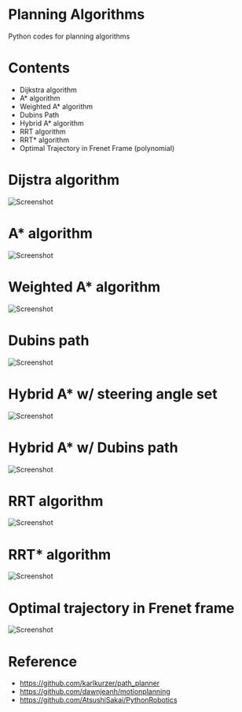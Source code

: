 # Planning Algorithms

Python codes for planning algorithms

# Contents
- Dijkstra algorithm
- A* algorithm
- Weighted A* algorithm
- Dubins Path
- Hybrid A* algorithm
- RRT algorithm
- RRT* algorithm
- Optimal Trajectory in Frenet Frame (polynomial)

# Dijstra algorithm
![Screenshot](./python/Image/dijkstra.png)

# A* algorithm
![Screenshot](./python/Image/a_star.png)

# Weighted A* algorithm
![Screenshot](./python/Image/a_star_weight_1_2.png)

# Dubins path
![Screenshot](./python/Image/dubins_path_at_once.png)

# Hybrid A* w/ steering angle set
![Screenshot](./python/Image/hybrid_a_star_steer.png)

# Hybrid A* w/ Dubins path
![Screenshot](./python/Image/hybrid_a_star_dubins.png)

# RRT algorithm
![Screenshot](./python/Image/rrt.png)

# RRT* algorithm
![Screenshot](./python/Image/rrt_star.png)

# Optimal trajectory in Frenet frame
![Screenshot](./python/video/optimal_planning.gif)



# Reference
- https://github.com/karlkurzer/path_planner
- https://github.com/dawnjeanh/motionplanning
- https://github.com/AtsushiSakai/PythonRobotics




